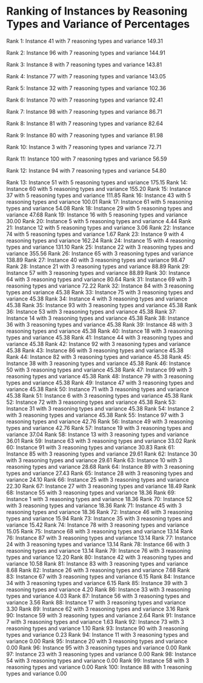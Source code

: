 # Ranking of Instances by Reasoning Types and Variance of Percentages

Rank 1: Instance 41 with 7 reasoning types and variance 149.31

Rank 2: Instance 96 with 7 reasoning types and variance 144.91

Rank 3: Instance 8 with 7 reasoning types and variance 143.81

Rank 4: Instance 77 with 7 reasoning types and variance 143.05

Rank 5: Instance 32 with 7 reasoning types and variance 102.36

Rank 6: Instance 70 with 7 reasoning types and variance 92.41

Rank 7: Instance 98 with 7 reasoning types and variance 86.71

Rank 8: Instance 81 with 7 reasoning types and variance 82.64

Rank 9: Instance 80 with 7 reasoning types and variance 81.98

Rank 10: Instance 3 with 7 reasoning types and variance 72.71

Rank 11: Instance 100 with 7 reasoning types and variance 56.59

Rank 12: Instance 94 with 7 reasoning types and variance 54.80





Rank 13: Instance 51 with 5 reasoning types and variance 175.15
Rank 14: Instance 60 with 5 reasoning types and variance 155.20
Rank 15: Instance 37 with 5 reasoning types and variance 111.85
Rank 16: Instance 43 with 5 reasoning types and variance 100.01
Rank 17: Instance 61 with 5 reasoning types and variance 54.08
Rank 18: Instance 29 with 5 reasoning types and variance 47.68
Rank 19: Instance 16 with 5 reasoning types and variance 30.00
Rank 20: Instance 5 with 5 reasoning types and variance 4.44
Rank 21: Instance 12 with 5 reasoning types and variance 3.06
Rank 22: Instance 74 with 5 reasoning types and variance 1.67
Rank 23: Instance 9 with 4 reasoning types and variance 162.24
Rank 24: Instance 15 with 4 reasoning types and variance 131.10
Rank 25: Instance 22 with 3 reasoning types and variance 355.56
Rank 26: Instance 65 with 3 reasoning types and variance 138.89
Rank 27: Instance 40 with 3 reasoning types and variance 98.47
Rank 28: Instance 21 with 3 reasoning types and variance 88.89
Rank 29: Instance 57 with 3 reasoning types and variance 88.89
Rank 30: Instance 64 with 3 reasoning types and variance 80.64
Rank 31: Instance 69 with 3 reasoning types and variance 72.22
Rank 32: Instance 84 with 3 reasoning types and variance 45.38
Rank 33: Instance 75 with 3 reasoning types and variance 45.38
Rank 34: Instance 4 with 3 reasoning types and variance 45.38
Rank 35: Instance 93 with 3 reasoning types and variance 45.38
Rank 36: Instance 53 with 3 reasoning types and variance 45.38
Rank 37: Instance 14 with 3 reasoning types and variance 45.38
Rank 38: Instance 36 with 3 reasoning types and variance 45.38
Rank 39: Instance 48 with 3 reasoning types and variance 45.38
Rank 40: Instance 18 with 3 reasoning types and variance 45.38
Rank 41: Instance 44 with 3 reasoning types and variance 45.38
Rank 42: Instance 92 with 3 reasoning types and variance 45.38
Rank 43: Instance 86 with 3 reasoning types and variance 45.38
Rank 44: Instance 82 with 3 reasoning types and variance 45.38
Rank 45: Instance 38 with 3 reasoning types and variance 45.38
Rank 46: Instance 50 with 3 reasoning types and variance 45.38
Rank 47: Instance 99 with 3 reasoning types and variance 45.38
Rank 48: Instance 79 with 3 reasoning types and variance 45.38
Rank 49: Instance 47 with 3 reasoning types and variance 45.38
Rank 50: Instance 71 with 3 reasoning types and variance 45.38
Rank 51: Instance 6 with 3 reasoning types and variance 45.38
Rank 52: Instance 72 with 3 reasoning types and variance 45.38
Rank 53: Instance 31 with 3 reasoning types and variance 45.38
Rank 54: Instance 2 with 3 reasoning types and variance 45.38
Rank 55: Instance 97 with 3 reasoning types and variance 42.76
Rank 56: Instance 49 with 3 reasoning types and variance 42.76
Rank 57: Instance 19 with 3 reasoning types and variance 37.04
Rank 58: Instance 13 with 3 reasoning types and variance 36.01
Rank 59: Instance 63 with 3 reasoning types and variance 33.02
Rank 60: Instance 91 with 3 reasoning types and variance 30.83
Rank 61: Instance 85 with 3 reasoning types and variance 29.61
Rank 62: Instance 30 with 3 reasoning types and variance 29.61
Rank 63: Instance 10 with 3 reasoning types and variance 28.68
Rank 64: Instance 89 with 3 reasoning types and variance 27.43
Rank 65: Instance 28 with 3 reasoning types and variance 24.10
Rank 66: Instance 25 with 3 reasoning types and variance 22.30
Rank 67: Instance 27 with 3 reasoning types and variance 18.49
Rank 68: Instance 55 with 3 reasoning types and variance 18.36
Rank 69: Instance 1 with 3 reasoning types and variance 18.36
Rank 70: Instance 52 with 3 reasoning types and variance 18.36
Rank 71: Instance 45 with 3 reasoning types and variance 18.36
Rank 72: Instance 46 with 3 reasoning types and variance 15.94
Rank 73: Instance 35 with 3 reasoning types and variance 15.42
Rank 74: Instance 78 with 3 reasoning types and variance 15.05
Rank 75: Instance 68 with 3 reasoning types and variance 13.14
Rank 76: Instance 87 with 3 reasoning types and variance 13.14
Rank 77: Instance 24 with 3 reasoning types and variance 13.14
Rank 78: Instance 66 with 3 reasoning types and variance 13.14
Rank 79: Instance 76 with 3 reasoning types and variance 12.20
Rank 80: Instance 42 with 3 reasoning types and variance 10.58
Rank 81: Instance 83 with 3 reasoning types and variance 8.68
Rank 82: Instance 26 with 3 reasoning types and variance 7.68
Rank 83: Instance 67 with 3 reasoning types and variance 6.15
Rank 84: Instance 34 with 3 reasoning types and variance 6.15
Rank 85: Instance 39 with 3 reasoning types and variance 4.20
Rank 86: Instance 33 with 3 reasoning types and variance 4.03
Rank 87: Instance 56 with 3 reasoning types and variance 3.56
Rank 88: Instance 17 with 3 reasoning types and variance 3.30
Rank 89: Instance 62 with 3 reasoning types and variance 3.16
Rank 90: Instance 59 with 3 reasoning types and variance 2.64
Rank 91: Instance 7 with 3 reasoning types and variance 1.63
Rank 92: Instance 73 with 3 reasoning types and variance 1.10
Rank 93: Instance 90 with 3 reasoning types and variance 0.23
Rank 94: Instance 11 with 3 reasoning types and variance 0.00
Rank 95: Instance 20 with 3 reasoning types and variance 0.00
Rank 96: Instance 95 with 3 reasoning types and variance 0.00
Rank 97: Instance 23 with 3 reasoning types and variance 0.00
Rank 98: Instance 54 with 3 reasoning types and variance 0.00
Rank 99: Instance 58 with 3 reasoning types and variance 0.00
Rank 100: Instance 88 with 1 reasoning types and variance 0.00
